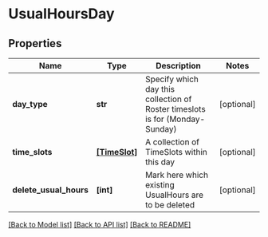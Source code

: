 # UsualHoursDay

## Properties
Name | Type | Description | Notes
------------ | ------------- | ------------- | -------------
**day_type** | **str** | Specify which day this collection of Roster timeslots is for (Monday-Sunday) | [optional] 
**time_slots** | [**[TimeSlot]**](TimeSlot.md) | A collection of TimeSlots within this day | [optional] 
**delete_usual_hours** | **[int]** | Mark here which existing UsualHours are to be deleted | [optional] 

[[Back to Model list]](../README.md#documentation-for-models) [[Back to API list]](../README.md#documentation-for-api-endpoints) [[Back to README]](../README.md)


